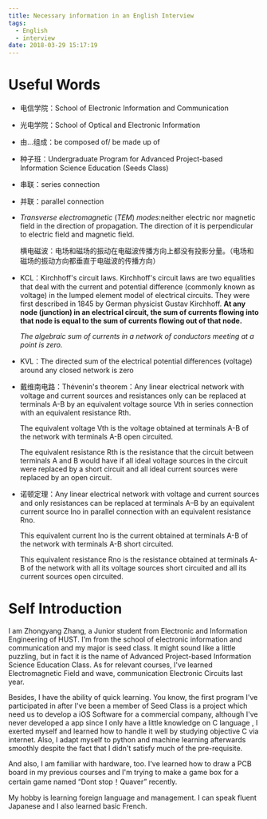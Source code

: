 ```yaml
---
title: Necessary information in an English Interview
tags:
  - English
  - interview
date: 2018-03-29 15:17:19
---
```


# Useful Words

* 电信学院：School of Electronic Information and Communication

* 光电学院：School of Optical and Electronic Information

* 由…组成：be composed of/ be made up of 

* 种子班：Undergraduate Program for Advanced Project-based Information Science Education (Seeds Class)

  <!-- more -->

* 串联：series connection

* 并联：parallel connection

* *Transverse electromagnetic* (*TEM*) *modes*:neither electric nor magnetic field in the direction of propagation. The direction of it is perpendicular to electric field and magnetic field.

  横电磁波：电场和磁场的振动在电磁波传播方向上都没有投影分量。（电场和磁场的振动方向都垂直于电磁波的传播方向）

* KCL：Kirchhoff's circuit laws. Kirchhoff's circuit laws are two equalities that deal with the current and potential difference (commonly known as voltage) in the lumped element model of electrical circuits. They were first described in 1845 by German physicist Gustav Kirchhoff. **At any node (junction) in an electrical circuit, the sum of currents flowing into that node is equal to the sum of currents flowing out of that node.**

  *The algebraic sum of currents in a network of conductors meeting at a point is zero.*

* KVL：The directed sum of the electrical potential differences (voltage) around any closed network is zero

* 戴维南电路：Thévenin's theorem：Any linear electrical network with voltage and current sources and resistances only can be replaced at terminals A-B by an equivalent voltage source Vth in series connection with an equivalent resistance Rth.

  The equivalent voltage Vth is the voltage obtained at terminals A-B of the network with terminals A-B open circuited.

  The equivalent resistance Rth is the resistance that the circuit between terminals A and B would have if all ideal voltage sources in the circuit were replaced by a short circuit and all ideal current sources were replaced by an open circuit.

* 诺顿定理：Any linear electrical network with voltage and current sources and only resistances can be replaced at terminals A–B by an equivalent current source Ino in parallel connection with an equivalent resistance Rno.

  This equivalent current Ino is the current obtained at terminals A-B of the network with terminals A-B short circuited.

  This equivalent resistance Rno is the resistance obtained at terminals A-B of the network with all its voltage sources short circuited and all its current sources open circuited.

# Self Introduction

I am Zhongyang Zhang, a Junior student from Electronic and Information Engineering of HUST. I'm from the school of electronic information and communication and my major is seed class. It might sound like a little puzzling, but in fact it is the name of Advanced Project-based Information Science Education Class. As for relevant courses, I've learned Electromagnetic Field and wave, communication Electronic Circuits last year.

Besides, I have the ability of quick learning. You know, the first program I've participated in after I've been a member of Seed Class is a project which need us to develop a iOS Software for a commercial company, although I've never developed a app since I only have a little knowledge on C language , I exerted myself and learned how to handle it well by studying objective C via internet. Also, I adapt myself to python and machine learning afterwards smoothly despite the fact that I didn't satisfy much of the pre-requisite. 

And also, I am familiar with hardware, too. I've learned how to draw a PCB board in my previous courses and I'm trying to make a game box for a certain game named “Dont stop！Quaver” recently.

My hobby is learning foreign language and management. I can speak fluent Japanese and I also learned basic French.